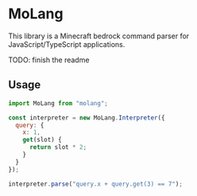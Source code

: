 # MoLang
This library is a Minecraft bedrock command parser for JavaScript/TypeScript applications.


TODO: finish the readme


## Usage
```javascript
import MoLang from "molang";

const interpreter = new MoLang.Interpreter({
  query: {
    x: 1,
    get(slot) {
      return slot * 2;
    }
  }
});

interpreter.parse("query.x + query.get(3) == 7");
```
